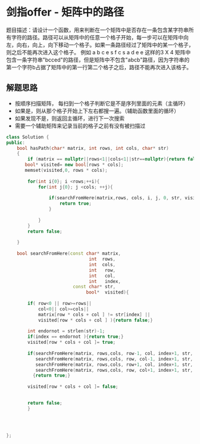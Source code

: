 # 剑指offer - 矩阵中的路径

题目描述：请设计一个函数，用来判断在一个矩阵中是否存在一条包含某字符串所有字符的路径。路径可以从矩阵中的任意一个格子开始，每一步可以在矩阵中向左，向右，向上，向下移动一个格子。如果一条路径经过了矩阵中的某一个格子，则之后不能再次进入这个格子。 例如 a b c e s f c s a d e e 这样的3 X 4 矩阵中包含一条字符串"bcced"的路径，但是矩阵中不包含"abcb"路径，因为字符串的第一个字符b占据了矩阵中的第一行第二个格子之后，路径不能再次进入该格子。

## 解题思路
- 按顺序扫描矩阵， 每扫到一个格子判断它是不是序列里面的元素（主循环）
- 如果是，则从那个格子开始上下左右都搜一遍。（辅助函数里面的循环）
- 如果发现不是，则返回主循环，进行下一次搜索
- 需要一个辅助矩阵来记录当前的格子之前有没有被扫描过



```c++
class Solution {
public:
    bool hasPath(char* matrix, int rows, int cols, char* str)
    {
        if (matrix == nullptr||rows<1||cols<1||str==nullptr){return false;}
       bool* visited= new bool[rows * cols];
       memset(visited,0, rows * cols);
        
        for(int i{0}; i <rows;++i){
            for(int j{0}; j <cols; ++j){
                
                if(searchFromHere(matrix,rows, cols, i, j, 0, str, visited)){
                    return true;
                }
                
            }
        }
        return false;
    
    }
    
    bool searchFromHere(const char* matrix,
                               int  rows,
                               int  cols,
                               int   row,
                               int   col,
                               int   index,
                         const char* str,
                              bool*  visited){
        
        if( row<0 || row>=rows||
            col<0|| col>=cols||
            matrix[row * cols + col ] != str[index] ||
            visited[row * cols + col ] ){return false;}
        
        int endornot = strlen(str)-1;
        if(index == endornot ){return true;}
        visited[row * cols + col ]= true;
        
        if(searchFromHere(matrix, rows,cols, row-1, col, index+1, str, visited)||
           searchFromHere(matrix, rows,cols, row, col-1, index+1, str, visited)||
           searchFromHere(matrix, rows,cols, row+1, col, index+1, str, visited)||
           searchFromHere(matrix, rows,cols, row, col+1, index+1, str, visited) )
          {return true;}
        
        visited[row * cols + col ]= false;

        
        return false;
        }
            
  


};
```
